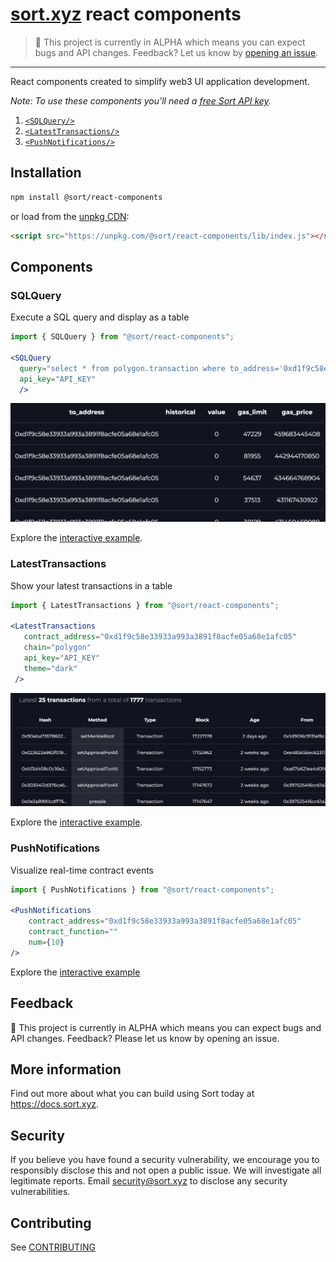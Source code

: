 # [sort.xyz](https://sort.xyz) react components

> 🧪 This project is currently in ALPHA which means you can expect bugs and API
> changes.
> Feedback? Let us know by [opening an issue](https://github.com/sortxyz/react-components/issues).

---

React components created to simplify web3 UI application development.

_Note: To use these components you'll need a [free Sort API key](https://docs.sort.xyz/docs/api-keys)._

1. [`<SQLQuery/>`](#sqlquery)
1. [`<LatestTransactions/>`](#latesttransactions)
1. [`<PushNotifications/>`](#pushnotifications)

## Installation

```sh
npm install @sort/react-components
```

or load from the [unpkg CDN](https://www.unpkg.com/):

```html
<script src="https://unpkg.com/@sort/react-components/lib/index.js"></script>
```

## Components

### SQLQuery

Execute a SQL query and display as a table

```jsx
import { SQLQuery } from "@sort/react-components";

<SQLQuery
  query="select * from polygon.transaction where to_address='0xd1f9c58e33933a993a3891f8acfe05a68e1afc05' order by block_id desc"
  api_key="API_KEY"
  />
```

![sql query](./readme-imgs/sql-query.png)

Explore the [interactive example](https://sort.xyz/contracts/matic/0xd1f9c58e33933a993a3891f8acfe05a68e1afc05/sql).

### LatestTransactions

Show your latest transactions in a table

```jsx
import { LatestTransactions } from "@sort/react-components";

<LatestTransactions
   contract_address="0xd1f9c58e33933a993a3891f8acfe05a68e1afc05"
   chain="polygon"
   api_key="API_KEY"
   theme="dark"
 />
```

![sql query](./readme-imgs/latest-txns.png)

Explore the [interactive example](https://sort.xyz/contracts/matic/0xd1f9c58e33933a993a3891f8acfe05a68e1afc05/sql).

### PushNotifications

Visualize real-time contract events

```jsx
import { PushNotifications } from "@sort/react-components";

<PushNotifications
    contract_address="0xd1f9c58e33933a993a3891f8acfe05a68e1afc05"
    contract_function=""
    num={10}
/>
```

Explore the [interactive example](https://sort.xyz/contracts/matic/0xd1f9c58e33933a993a3891f8acfe05a68e1afc05/push)

## Feedback

🧪 This project is currently in ALPHA which means you can expect bugs and API
changes. Feedback? Please let us know by opening an issue.

## More information

Find out more about what you can build using Sort today at
https://docs.sort.xyz.

## Security

If you believe you have found a security vulnerability, we encourage you to
responsibly disclose this and not open a public issue. We will investigate all
legitimate reports. Email security@sort.xyz to disclose any security
vulnerabilities.


## Contributing

See [CONTRIBUTING](./CONTRIBUTING.md)

